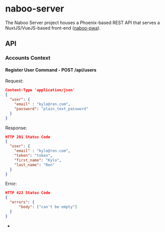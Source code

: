 # naboo-server

The Naboo Server project houses a Phoenix-based REST API that serves a NuxtJS/VueJS-based front-end ([naboo-pwa](https://github.com/DaveMuirhead/naboo-pwa)).

## API

### Accounts Context

#### Register User Command - POST /api/users
Request:
```json
Content-Type 'application/json'
{
  "user": {
    "email" : "kylo@ren.com",
    "password": "plain_text_password"
  }
}
```
Response:
```json
HTTP 201 Status Code
{
  "user": {
    "email" : "kylo@ren.com",
    "token": "token",
    "first_name": "Kylo",
    "last_name": "Ren"
  }
}
```
Error:
```json
HTTP 422 Status Code
{
  "errors": {
      "body": ["can't be empty"]
  }
}
```

*  
